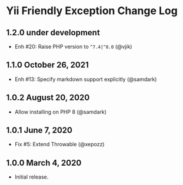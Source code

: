 # Yii Friendly Exception Change Log

## 1.2.0 under development

- Enh #20: Raise PHP version to `^7.4|^8.0` (@vjik)

## 1.1.0 October 26, 2021

- Enh #13: Specify markdown support explicitly (@samdark)

## 1.0.2 August 20, 2020

- Allow installing on PHP 8 (@samdark)

## 1.0.1 June 7, 2020

- Fix #5: Extend Throwable (@xepozz)

## 1.0.0 March 4, 2020

- Initial release.
